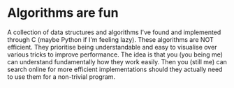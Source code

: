 # Algorithms are fun

A collection of data structures and algorithms I've found and implemented through C (maybe Python if I'm feeling lazy).
These algorithms are NOT efficient. They prioritise being understandable and easy to visualise over various tricks to improve performance. The idea is that you (you being me) can understand fundamentally how they work easily. Then you (still me) can search online for more efficient implementations should they actually need to use them for a non-trivial program.